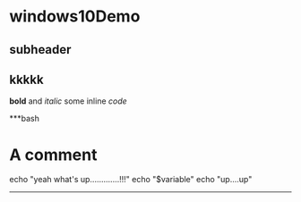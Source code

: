 # windows10Demo

## subheader

## kkkkk

**bold** and *italic* some inline *code*

***bash
# A comment
echo "yeah what's up.............!!!"
echo "$variable"
echo "up....up"
***
